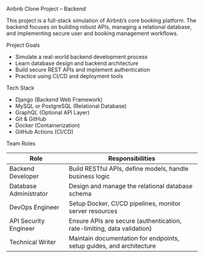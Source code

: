 Airbnb Clone Project – Backend

This project is a full-stack simulation of Airbnb’s core booking platform. The backend focuses on building robust APIs, managing a relational database, and implementing secure user and booking management workflows.

Project Goals
- Simulate a real-world backend development process
- Learn database design and backend architecture
- Build secure REST APIs and implement authentication
- Practice using CI/CD and deployment tools

Tech Stack
- Django (Backend Web Framework)
- MySQL or PostgreSQL (Relational Database)
- GraphQL (Optional API Layer)
- Git & GitHub
- Docker (Containerization)
- GitHub Actions (CI/CD)

Team Roles

| Role                  | Responsibilities |
|------------------------|------------------|
| Backend Developer     | Build RESTful APIs, define models, handle business logic |
| Database Administrator| Design and manage the relational database schema |
| DevOps Engineer       | Setup Docker, CI/CD pipelines, monitor server resources |
| API Security Engineer | Ensure APIs are secure (authentication, rate-limiting, data validation) |
| Technical Writer      | Maintain documentation for endpoints, setup guides, and architecture |
